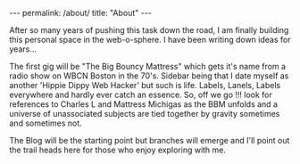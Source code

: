 --- permalink: /about/ title: "About" ---

After so many years of pushing this task down the road, I am finally
building this personal space in the web-o-sphere. I have been writing
down ideas for years...

The first gig  will be "The Big Bouncy Mattress" which gets it's name
from a radio show on WBCN Boston in the 70's. Sidebar being that I date
myself as another 'Hippie Dippy Web Hacker' but such is life.  Labels,
Lanels, Labels everywhere and hardly ever catch an essence. So, off we
go !!! look for references to Charles L and Mattress Michigas as the BBM
unfolds and a universe of unassociated subjects are tied together by
gravity sometimes and sometimes not.

The Blog will be the starting point but branches will emerge and I'll
point out the trail heads here for those who enjoy exploring with me.

<!--![Bilbo and Gandalf](/assets/images/Bilbo_And_Gandy.jpg){: .align-center}-->
<!-- [placeholder](https://via.placeholder.com/100x150){:.centered} -->




